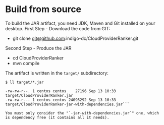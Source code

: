 # Build from source

To build the JAR artifact, you need JDK, Maven and Git installed on your desktop. 
First Step - Download the code from GIT:
* git clone git@github.com:indigo-dc/CloudProviderRanker.git

Second Step - Produce the JAR
* cd CloudProviderRanker
* mvn compile

The artifact is written in the `target/` subdirectory:

```$ ll target/*.jar```
```
-rw-rw-r--. 1 centos centos    27196 Sep 13 10:33 target/CloudProviderRanker.jar
-rw-rw-r--. 1 centos centos 24095292 Sep 13 10:33 target/CloudProviderRanker-jar-with-dependencies.jar```

You must only consider the "`-jar-with-dependencies.jar`" one, which is dependency free (it contains all it needs).